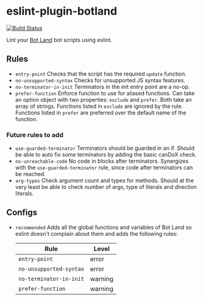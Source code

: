 # eslint-plugin-botland

[![Build Status](https://travis-ci.com/freaktechnik/eslint-plugin-botland.svg?branch=master)](https://travis-ci.com/freaktechnik/eslint-plugin-botland)

Lint your [Bot Land](https://bot.land) bot scripts using eslint.

## Rules
- `entry-point`
  Checks that the script has the required `update` function.
- `no-unsupported-syntax`
  Checks for unsupported JS syntax features.
- `no-terminator-in-init`
  Terminators in the init entry point are a no-op.
- `prefer-function`
  Enforce function to use for aliased functions. Can take an option object with two properties: `exclude` and `prefer`. Both take an array of strings. Functions listed in `exclude` are ignored by the rule. Functions listed in `prefer` are preferred over the default name of the function.

### Future rules to add
- `use-guarded-terminator` Terminators should be guarded in an if. Should be able
   to auto fix some terminators by adding the basic canDoX check.
- `no-unreachable-code` No code in blocks after terminators. Synergizes with the
  `use-guarded-terminator` rule, since code after terminators can be reached.
- `arg-types` Check argument count and types for methods. Should at the very least
  be able to check number of args, type of literals and direction literals.

## Configs
- `recommended`
  Adds all the global functions and variables of Bot Land so eslint doesn't complain
  about them and adds the following rules:

  | Rule                    | Level   |
  |-------------------------|---------|
  | `entry-point`           | error   |
  | `no-unsupported-syntax` | error   |
  | `no-terminator-in-init` | warning |
  | `prefer-function`       | warning |
